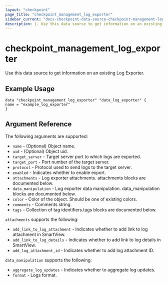 ```yaml
---
layout: "checkpoint"
page_title: "checkpoint_management_log_exporter"
sidebar_current: "docs-checkpoint-data-source-checkpoint-management-log-exporter"
description: |- Use this data source to get information on an existing Log Exporter.
---
```



# checkpoint_management_log_exporter

Use this data source to get information on an existing Log Exporter.

## Example Usage


```hcl
data "checkpoint_management_log_exporter" "data_log_exporter" {
name = "example_log_exporter"
}
```

## Argument Reference

The following arguments are supported:

* `name` - (Optional) Object name.
* `uid` - (Optional) Object uid.
* `target_server` - Target server port to which logs are exported.
* `target_port` - Port number of the target server.
* `protocol` - Protocol used to send logs to the target server.
* `enabled` - Indicates whether to enable export.
* `attachments` - Log exporter attachments. attachments blocks are documented below.
* `data_manipulation` - Log exporter data manipulation. data_manipulation blocks are documented below.
* `color` - Color of the object. Should be one of existing colors.
* `comments` - Comments string.
* `tags` - Collection of tag identifiers.tags blocks are documented below.


`attachments` supports the following:

* `add_link_to_log_attachment` - Indicates whether to add link to log attachment in SmartView.
* `add_link_to_log_details` - Indicates whether to add link to log details in SmartView.
* `add_log_attachment_id` - Indicates whether to add log attachment ID.


`data_manipulation` supports the following:

* `aggregate_log_updates` - Indicates whether to aggregate log updates.
* `format` - Logs format. 
